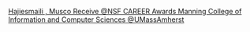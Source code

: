 [Hajiesmaili , Musco Receive @NSF CAREER Awards   Manning College of Information and Computer Sciences   @UMassAmherst](https://qi.tc/qi/118003)